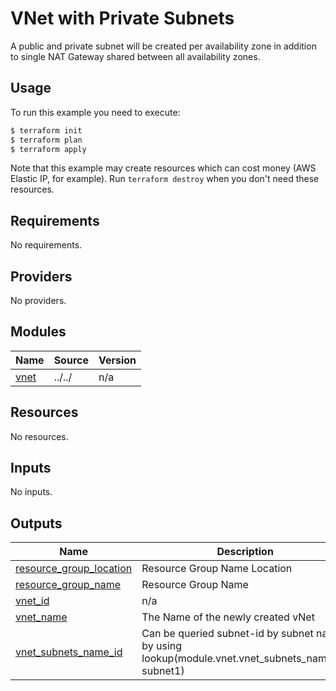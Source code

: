 # VNet with Private Subnets


A public and private subnet will be created per availability zone in addition to single NAT Gateway shared between all availability zones.

## Usage

To run this example you need to execute:

```bash
$ terraform init
$ terraform plan
$ terraform apply
```

Note that this example may create resources which can cost money (AWS Elastic IP, for example). Run `terraform destroy` when you don't need these resources.


<!-- BEGINNING OF PRE-COMMIT-TERRAFORM DOCS HOOK -->
## Requirements

No requirements.

## Providers

No providers.

## Modules

| Name | Source | Version |
|------|--------|---------|
| <a name="module_vnet"></a> [vnet](#module\_vnet) | ../../ | n/a |

## Resources

No resources.

## Inputs

No inputs.

## Outputs

| Name | Description |
|------|-------------|
| <a name="output_resource_group_location"></a> [resource\_group\_location](#output\_resource\_group\_location) | Resource Group Name Location |
| <a name="output_resource_group_name"></a> [resource\_group\_name](#output\_resource\_group\_name) | Resource Group Name |
| <a name="output_vnet_id"></a> [vnet\_id](#output\_vnet\_id) | n/a |
| <a name="output_vnet_name"></a> [vnet\_name](#output\_vnet\_name) | The Name of the newly created vNet |
| <a name="output_vnet_subnets_name_id"></a> [vnet\_subnets\_name\_id](#output\_vnet\_subnets\_name\_id) | Can be queried subnet-id by subnet name by using lookup(module.vnet.vnet\_subnets\_name\_id, subnet1) |
<!-- END OF PRE-COMMIT-TERRAFORM DOCS HOOK -->